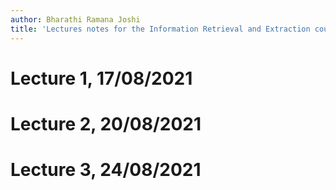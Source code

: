 ```yaml
---
author: Bharathi Ramana Joshi
title: 'Lectures notes for the Information Retrieval and Extraction course, IIIT Hyderbad Monsoon 2021'
---
```


# Lecture 1, 17/08/2021
# Lecture 2, 20/08/2021
# Lecture 3, 24/08/2021
